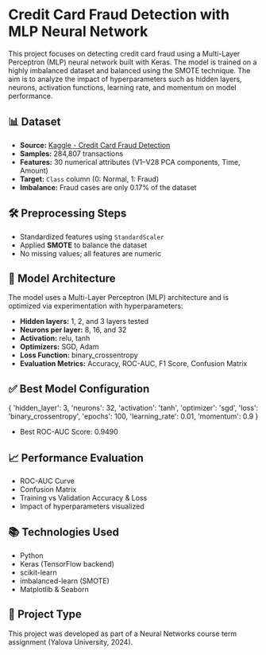 # Credit Card Fraud Detection with MLP Neural Network

This project focuses on detecting credit card fraud using a Multi-Layer Perceptron (MLP) neural network built with Keras. The model is trained on a highly imbalanced dataset and balanced using the SMOTE technique. The aim is to analyze the impact of hyperparameters such as hidden layers, neurons, activation functions, learning rate, and momentum on model performance.

## 📊 Dataset
- **Source:** [Kaggle - Credit Card Fraud Detection](https://www.kaggle.com/datasets/mlg-ulb/creditcardfraud)
- **Samples:** 284,807 transactions
- **Features:** 30 numerical attributes (V1–V28 PCA components, Time, Amount)
- **Target:** `Class` column (0: Normal, 1: Fraud)
- **Imbalance:** Fraud cases are only 0.17% of the dataset

## 🛠️ Preprocessing Steps

- Standardized features using `StandardScaler`
- Applied **SMOTE** to balance the dataset
- No missing values; all features are numeric

## 🧪 Model Architecture
The model uses a Multi-Layer Perceptron (MLP) architecture and is optimized via experimentation with hyperparameters:
- **Hidden layers:** 1, 2, and 3 layers tested
- **Neurons per layer:** 8, 16, and 32
- **Activation:** relu, tanh
- **Optimizers:** SGD, Adam
- **Loss Function:** binary_crossentropy
- **Evaluation Metrics:** Accuracy, ROC-AUC, F1 Score, Confusion Matrix

## ✅ Best Model Configuration
{
  'hidden_layer': 3,
  'neurons': 32,
  'activation': 'tanh',
  'optimizer': 'sgd',
  'loss': 'binary_crossentropy',
  'epochs': 100,
  'learning_rate': 0.01,
  'momentum': 0.9
}
- Best ROC-AUC Score: 0.9490

## 📈 Performance Evaluation
- ROC-AUC Curve
- Confusion Matrix
- Training vs Validation Accuracy & Loss
- Impact of hyperparameters visualized

## 📚 Technologies Used
- Python
- Keras (TensorFlow backend)
- scikit-learn
- imbalanced-learn (SMOTE)
- Matplotlib & Seaborn

## 📌 Project Type
This project was developed as part of a Neural Networks course term assignment (Yalova University, 2024).
